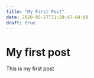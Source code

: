```yaml
---
title: "My First Post"
date: 2020-05-27T11:29:47-04:00
draft: true
---
```


# My first post

This is my first post
